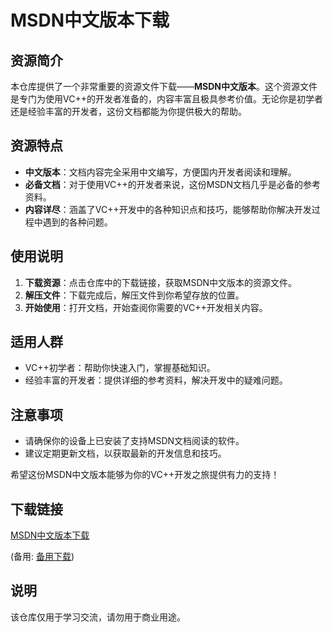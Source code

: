 # MSDN中文版本下载

## 资源简介

本仓库提供了一个非常重要的资源文件下载——**MSDN中文版本**。这个资源文件是专门为使用VC++的开发者准备的，内容丰富且极具参考价值。无论你是初学者还是经验丰富的开发者，这份文档都能为你提供极大的帮助。

## 资源特点

- **中文版本**：文档内容完全采用中文编写，方便国内开发者阅读和理解。
- **必备文档**：对于使用VC++的开发者来说，这份MSDN文档几乎是必备的参考资料。
- **内容详尽**：涵盖了VC++开发中的各种知识点和技巧，能够帮助你解决开发过程中遇到的各种问题。

## 使用说明

1. **下载资源**：点击仓库中的下载链接，获取MSDN中文版本的资源文件。
2. **解压文件**：下载完成后，解压文件到你希望存放的位置。
3. **开始使用**：打开文档，开始查阅你需要的VC++开发相关内容。

## 适用人群

- VC++初学者：帮助你快速入门，掌握基础知识。
- 经验丰富的开发者：提供详细的参考资料，解决开发中的疑难问题。

## 注意事项

- 请确保你的设备上已安装了支持MSDN文档阅读的软件。
- 建议定期更新文档，以获取最新的开发信息和技巧。

希望这份MSDN中文版本能够为你的VC++开发之旅提供有力的支持！

## 下载链接
[MSDN中文版本下载](https://pan.quark.cn/s/e4f297b1a7f8) 

(备用: [备用下载](https://pan.baidu.com/s/10We1BGFtMl-0R6bKVYOQOw?pwd=62dq))

## 说明

该仓库仅用于学习交流，请勿用于商业用途。
